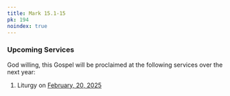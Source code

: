 ```yaml
---
title: Mark 15.1-15
pk: 194
noindex: true
---
```


### Upcoming Services

God willing, this Gospel will be proclaimed at the following services over the next year:


1. Liturgy on [February, 20, 2025](https://orthocal.info/readings/gregorian/2025/02/20/)
